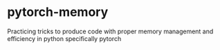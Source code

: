 # pytorch-memory
Practicing tricks to produce code with proper memory management and efficiency in python specifically pytorch
